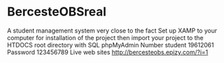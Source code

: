# BercesteOBSreal
A student management system very close to the fact
Set up XAMP to your computer for installation of the project then import your project to the HTDOCS root directory with SQL phpMyAdmin
Number student
19612061 
Password
123456789
Live web sites 
http://bercesteobs.epizy.com/?i=1

